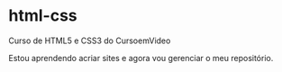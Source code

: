 # html-css
Curso de HTML5 e CSS3 do CursoemVideo

Estou aprendendo acriar sites e agora vou gerenciar o meu repositório.